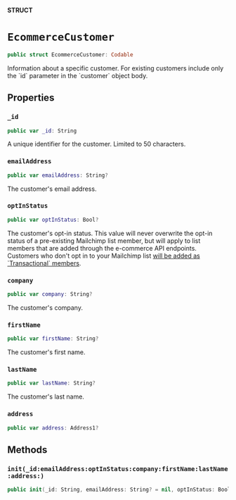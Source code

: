 **STRUCT**

# `EcommerceCustomer`

```swift
public struct EcommerceCustomer: Codable
```

Information about a specific customer. For existing customers include only the &#x60;id&#x60; parameter in the &#x60;customer&#x60; object body.

## Properties
### `_id`

```swift
public var _id: String
```

A unique identifier for the customer. Limited to 50 characters.

### `emailAddress`

```swift
public var emailAddress: String?
```

The customer&#x27;s email address.

### `optInStatus`

```swift
public var optInStatus: Bool?
```

The customer&#x27;s opt-in status. This value will never overwrite the opt-in status of a pre-existing Mailchimp list member, but will apply to list members that are added through the e-commerce API endpoints. Customers who don&#x27;t opt in to your Mailchimp list [will be added as &#x60;Transactional&#x60; members](https://mailchimp.com/developer/marketing/docs/e-commerce/#customers).

### `company`

```swift
public var company: String?
```

The customer&#x27;s company.

### `firstName`

```swift
public var firstName: String?
```

The customer&#x27;s first name.

### `lastName`

```swift
public var lastName: String?
```

The customer&#x27;s last name.

### `address`

```swift
public var address: Address1?
```

## Methods
### `init(_id:emailAddress:optInStatus:company:firstName:lastName:address:)`

```swift
public init(_id: String, emailAddress: String? = nil, optInStatus: Bool? = nil, company: String? = nil, firstName: String? = nil, lastName: String? = nil, address: Address1? = nil)
```
